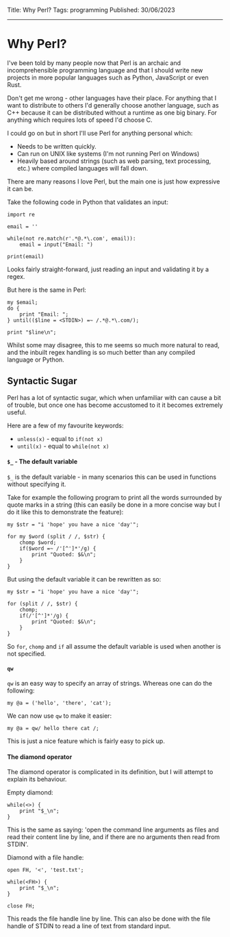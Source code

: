 Title: Why Perl?
Tags: programming
Published: 30/06/2023

---
# Why Perl?

I've been told by many people now that Perl is an archaic and incomprehensible programming language and that I should write new projects in more popular languages such as Python, JavaScript or even Rust.

Don't get me wrong - other languages have their place. For anything that I want to distribute to others I'd generally choose another language, such as C++ because it can be distributed without a runtime as one big binary. For anything which requires lots of speed I'd choose C.

I could go on but in short I'll use Perl for anything personal which:

- Needs to be written quickly.
- Can run on UNIX like systems (I'm not running Perl on Windows)
- Heavily based around strings (such as web parsing, text processing, etc.) where compiled languages will fall down.

There are many reasons I love Perl, but the main one is just how expressive it can be.

Take the following code in Python that validates an input:

	import re

	email = ''

	while(not re.match(r'.*@.*\.com', email)):
		email = input("Email: ")

	print(email)

Looks fairly straight-forward, just reading an input and validating it by a regex.

But here is the same in Perl:

	my $email;
	do {
		print "Email: ";
	} until(($line = <STDIN>) =~ /.*@.*\.com/);

	print "$line\n";

Whilst some may disagree, this to me seems so much more natural to read, and the inbuilt regex handling is so much better than any compiled language or Python.

## Syntactic Sugar

Perl has a lot of syntactic sugar, which when unfamiliar with can cause a bit of trouble, but once one has become accustomed to it it becomes extremely useful.

Here are a few of my favourite keywords:

- `unless(x)` - equal to `if(not x)`
- `until(x)` - equal to `while(not x)`

#### `$_` - The default variable

`$_` is the default variable - in many scenarios this can be used in functions without specifying it.

Take for example the following program to print all the words surrounded by quote marks in a string (this can easily be done in a more concise way but I do it like this to demonstrate the feature):


	my $str = "i 'hope' you have a nice 'day'";

	for my $word (split / /, $str) {
		chomp $word;
		if($word =~ /'[^']*'/g) {
			print "Quoted: $&\n";
		}
	}

But using the default variable it can be rewritten as so:


	my $str = "i 'hope' you have a nice 'day'";

	for (split / /, $str) {
		chomp;
		if(/'[^']*'/g) {
			print "Quoted: $&\n";
		}
	}

So `for`, `chomp` and `if` all assume the default variable is used when another is not specified.

#### `qw`

`qw` is an easy way to specify an array of strings. Whereas one can do the following:

	my @a = ('hello', 'there', 'cat');

We can now use `qw` to make it easier:

	my @a = qw/ hello there cat /;

This is just a nice feature which is fairly easy to pick up.

#### The diamond operator

The diamond operator is complicated in its definition, but I will attempt to explain its behaviour.

Empty diamond:

	while(<>) {
		print "$_\n";
	}

This is the same as saying: 'open the command line arguments as files and read their content line by line, and if there are no arguments then read from STDIN'.

Diamond with a file handle:

	open FH, '<', 'test.txt';

	while(<FH>) {
		print "$_\n";
	}

	close FH;

This reads the file handle line by line. This can also be done with the file handle of STDIN to read a line of text from standard input.